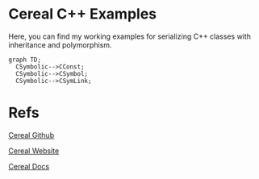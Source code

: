 # Cereal C++ Examples
Here, you can find my working examples for serializing C++ classes with inheritance and polymorphism.

```mermaid
graph TD;
  CSymbolic-->CConst;
  CSymbolic-->CSymbol;
  CSymbolic-->CSymLink;
```

# Refs
[Cereal Github](https://github.com/USCiLab/cereal)

[Cereal Website](https://uscilab.github.io/cereal)

[Cereal Docs](https://uscilab.github.io/cereal/quickstart.html)

